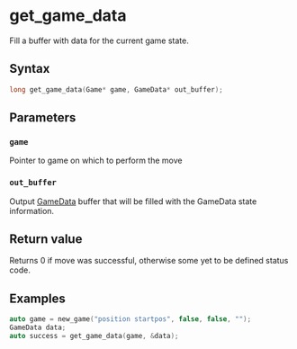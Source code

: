 # get_game_data
Fill a buffer with data for the current game state.
## Syntax
```cpp
long get_game_data(Game* game, GameData* out_buffer);
```
## Parameters
### ```game```
Pointer to game on which to perform the move

### ```out_buffer```
Output [GameData](./GameData.md) buffer that will be filled with the GameData state information.

## Return value
Returns 0 if move was successful, otherwise some yet to be defined status code.

## Examples
```cpp
auto game = new_game("position startpos", false, false, "");
GameData data;
auto success = get_game_data(game, &data);
```

